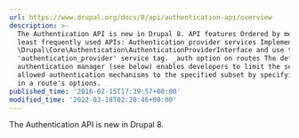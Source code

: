 ```yaml
---
url: https://www.drupal.org/docs/8/api/authentication-api/overview
description: >-
  The Authentication API is new in Drupal 8. API features Ordered by most to
  least frequently used APIs: Authentication provider services Implement
  \Drupal\Core\Authentication\AuthenticationProviderInterface and use the
  'authentication_provider' service tag. _auth option on routes The default
  authentication manager (see below) enables developers to limit the set of
  allowed authentication mechanisms to the specified subset by specifying _auth
  in a route's options.
published_time: '2016-02-15T17:39:57+00:00'
modified_time: '2022-03-18T02:20:46+00:00'
---
```

The Authentication API is new in Drupal 8\. 